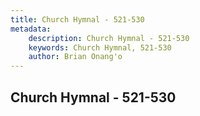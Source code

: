 ```yaml
---
title: Church Hymnal - 521-530
metadata:
    description: Church Hymnal - 521-530
    keywords: Church Hymnal, 521-530
    author: Brian Onang'o
---
```



## Church Hymnal - 521-530
  